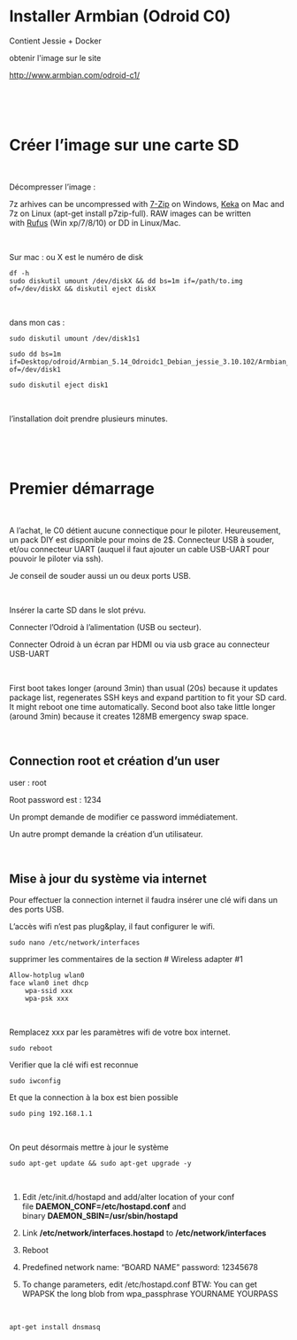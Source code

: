 Installer Armbian (Odroid C0)
=============================

Contient Jessie + Docker

obtenir l'image sur le site

<http://www.armbian.com/odroid-c1/>

 

 

Créer l’image sur une carte SD
==============================

 

Décompresser l’image :

7z arhives can be uncompressed with [7-Zip](http://www.7-zip.org/) on
Windows, [Keka](http://www.kekaosx.com/en/) on Mac and 7z on Linux (apt-get
install p7zip-full). RAW images can be written
with [Rufus](https://rufus.akeo.ie/) (Win xp/7/8/10) or DD in Linux/Mac.

 

Sur mac : ou X est le numéro de disk

~~~~~~~~~~~~~~~~~~~~~~~~~~~~~~~~~~~~~~~~~~~~~~~~~~~~~~~~~~~~~~~~~~~~~~~~~~~~~~~~
df -h
sudo diskutil umount /dev/diskX && dd bs=1m if=/path/to.img of=/dev/diskX && diskutil eject diskX
~~~~~~~~~~~~~~~~~~~~~~~~~~~~~~~~~~~~~~~~~~~~~~~~~~~~~~~~~~~~~~~~~~~~~~~~~~~~~~~~

 

dans mon cas :

~~~~~~~~~~~~~~~~~~~~~~~~~~~~~~~~~~~~~~~~~~~~~~~~~~~~~~~~~~~~~~~~~~~~~~~~~~~~~~~~
sudo diskutil umount /dev/disk1s1 
~~~~~~~~~~~~~~~~~~~~~~~~~~~~~~~~~~~~~~~~~~~~~~~~~~~~~~~~~~~~~~~~~~~~~~~~~~~~~~~~

~~~~~~~~~~~~~~~~~~~~~~~~~~~~~~~~~~~~~~~~~~~~~~~~~~~~~~~~~~~~~~~~~~~~~~~~~~~~~~~~
sudo dd bs=1m if=Desktop/odroid/Armbian_5.14_Odroidc1_Debian_jessie_3.10.102/Armbian_5.14_Odroidc1_Debian_jessie_3.10.102.raw of=/dev/disk1
~~~~~~~~~~~~~~~~~~~~~~~~~~~~~~~~~~~~~~~~~~~~~~~~~~~~~~~~~~~~~~~~~~~~~~~~~~~~~~~~

~~~~~~~~~~~~~~~~~~~~~~~~~~~~~~~~~~~~~~~~~~~~~~~~~~~~~~~~~~~~~~~~~~~~~~~~~~~~~~~~
sudo diskutil eject disk1
~~~~~~~~~~~~~~~~~~~~~~~~~~~~~~~~~~~~~~~~~~~~~~~~~~~~~~~~~~~~~~~~~~~~~~~~~~~~~~~~

 

l’installation doit prendre plusieurs minutes.

 

 

Premier démarrage
=================

 

A l’achat, le C0 détient aucune connectique pour le piloter. Heureusement, un
pack DIY est disponible pour moins de 2\$. Connecteur USB à souder, et/ou
connecteur UART (auquel il faut ajouter un cable USB-UART pour pouvoir le
piloter via ssh).

Je conseil de souder aussi un ou deux ports USB.

 

Insérer la carte SD dans le slot prévu.

Connecter l’Odroid à l’alimentation (USB ou secteur).

Connecter Odroid à un écran par HDMI ou via usb grace au connecteur USB-UART

 

First boot takes longer (around 3min) than usual (20s) because it updates
package list, regenerates SSH keys and expand partition to fit your SD card. It
might reboot one time automatically. Second boot also take little longer (around
3min) because it creates 128MB emergency swap space.

 

Connection root et création d’un user
-------------------------------------

user : root

Root password est : 1234

Un prompt demande de modifier ce password immédiatement.

Un autre prompt demande la création d’un utilisateur.

 

Mise à jour du système via internet
-----------------------------------

Pour effectuer la connection internet il faudra insérer une clé wifi dans un des
ports USB.

L’accès wifi n’est pas plug&play, il faut configurer le wifi.

~~~~~~~~~~~~~~~~~~~~~~~~~~~~~~~~~~~~~~~~~~~~~~~~~~~~~~~~~~~~~~~~~~~~~~~~~~~~~~~~
sudo nano /etc/network/interfaces
~~~~~~~~~~~~~~~~~~~~~~~~~~~~~~~~~~~~~~~~~~~~~~~~~~~~~~~~~~~~~~~~~~~~~~~~~~~~~~~~

supprimer les commentaires de la section \# Wireless adapter \#1

~~~~~~~~~~~~~~~~~~~~~~~~~~~~~~~~~~~~~~~~~~~~~~~~~~~~~~~~~~~~~~~~~~~~~~~~~~~~~~~~
Allow-hotplug wlan0
face wlan0 inet dhcp 
    wpa-ssid xxx
    wpa-psk xxx
~~~~~~~~~~~~~~~~~~~~~~~~~~~~~~~~~~~~~~~~~~~~~~~~~~~~~~~~~~~~~~~~~~~~~~~~~~~~~~~~

 

Remplacez xxx par les paramètres wifi de votre box internet.

~~~~~~~~~~~~~~~~~~~~~~~~~~~~~~~~~~~~~~~~~~~~~~~~~~~~~~~~~~~~~~~~~~~~~~~~~~~~~~~~
sudo reboot 
~~~~~~~~~~~~~~~~~~~~~~~~~~~~~~~~~~~~~~~~~~~~~~~~~~~~~~~~~~~~~~~~~~~~~~~~~~~~~~~~

Verifier que la clé wifi est reconnue

~~~~~~~~~~~~~~~~~~~~~~~~~~~~~~~~~~~~~~~~~~~~~~~~~~~~~~~~~~~~~~~~~~~~~~~~~~~~~~~~
sudo iwconfig
~~~~~~~~~~~~~~~~~~~~~~~~~~~~~~~~~~~~~~~~~~~~~~~~~~~~~~~~~~~~~~~~~~~~~~~~~~~~~~~~

Et que la connection à la box est bien possible

~~~~~~~~~~~~~~~~~~~~~~~~~~~~~~~~~~~~~~~~~~~~~~~~~~~~~~~~~~~~~~~~~~~~~~~~~~~~~~~~
sudo ping 192.168.1.1
~~~~~~~~~~~~~~~~~~~~~~~~~~~~~~~~~~~~~~~~~~~~~~~~~~~~~~~~~~~~~~~~~~~~~~~~~~~~~~~~

 

On peut désormais mettre à jour le système

~~~~~~~~~~~~~~~~~~~~~~~~~~~~~~~~~~~~~~~~~~~~~~~~~~~~~~~~~~~~~~~~~~~~~~~~~~~~~~~~
sudo apt-get update && sudo apt-get upgrade -y
~~~~~~~~~~~~~~~~~~~~~~~~~~~~~~~~~~~~~~~~~~~~~~~~~~~~~~~~~~~~~~~~~~~~~~~~~~~~~~~~

 

1.  Edit /etc/init.d/hostapd and add/alter location of your conf
    file **DAEMON\_CONF=/etc/hostapd.conf** and
    binary **DAEMON\_SBIN=/usr/sbin/hostapd**

2.  Link **/etc/network/interfaces.hostapd** to **/etc/network/interfaces**

3.  Reboot

4.  Predefined network name: “BOARD NAME” password: 12345678

5.  To change parameters, edit /etc/hostapd.conf BTW: You can get WPAPSK the
    long blob from wpa\_passphrase YOURNAME YOURPASS

 

~~~~~~~~~~~~~~~~~~~~~~~~~~~~~~~~~~~~~~~~~~~~~~~~~~~~~~~~~~~~~~~~~~~~~~~~~~~~~~~~
apt-get install dnsmasq
~~~~~~~~~~~~~~~~~~~~~~~~~~~~~~~~~~~~~~~~~~~~~~~~~~~~~~~~~~~~~~~~~~~~~~~~~~~~~~~~

 

 
